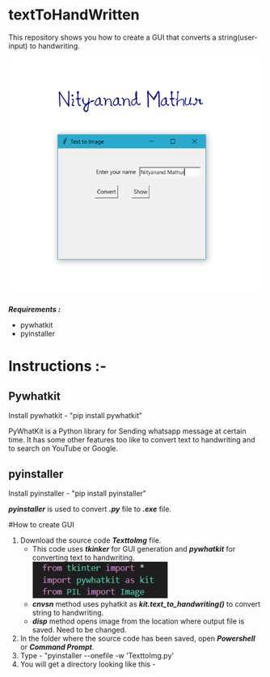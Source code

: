# textToHandWritten
This repository shows you how to create a GUI that converts a string(user-input) to handwriting.

![Screenshot](textToHW.png)

**_Requirements :_**

- pywhatkit
- pyinstaller

# Instructions :-

## Pywhatkit

Install pywhatkit - "pip install pywhatkit"

PyWhatKit is a Python library for Sending whatsapp message at certain time. It has some other features too like to convert text to handwriting and to search on YouTube or Google.

## pyinstaller

Install pyinstaller - "pip install pyinstaller"

**_pyinstaller_** is used to convert **_.py_** file to **_.exe_** file.

#How to create GUI
1. Download the source code **_TexttoImg_** file.
   - This code uses **_tkinker_** for GUI generation and **_pywhatkit_** for converting text to       handwriting.
    ![Screenshot](Lib.png)
   - **_cnvsn_** method uses pyhatkit as **_kit.text_to_handwriting()_** to convert string to handwriting.
   - **_disp_** method opens image from the location where output file is saved. Need to be changed.
2. In the folder where the source code has been saved, open **_Powershell_** or **_Command Prompt_**.
3. Type - "pyinstaller --onefile -w 'TexttoImg.py'
4. You will get a directory looking like this - 

